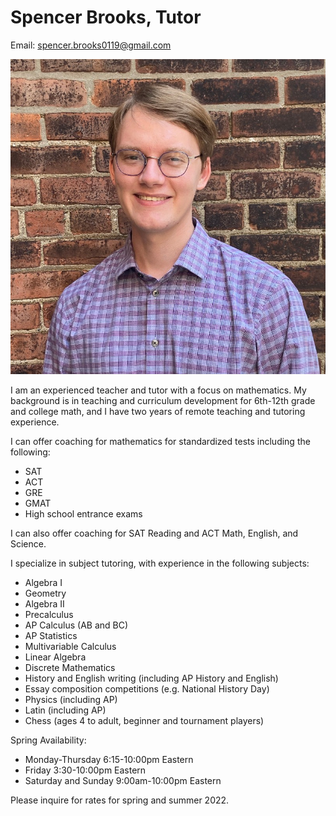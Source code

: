 # Spencer Brooks, Tutor
Email: [spencer.brooks0119@gmail.com](mailto:spencer.brooks0119@gmail.com)

![Spencer Brooks](./assets/img/spencer_brooks.jpg)

I am an experienced teacher and tutor with a focus on mathematics. My background is in teaching and curriculum development for 6th-12th grade and college math, and I have two years of remote teaching and tutoring experience.

I can offer coaching for mathematics for standardized tests including the following:
- SAT
- ACT
- GRE
- GMAT
- High school entrance exams

I can also offer coaching for SAT Reading and ACT Math, English, and Science.

I specialize in subject tutoring, with experience in the following subjects:
- Algebra I
- Geometry
- Algebra II
- Precalculus
- AP Calculus (AB and BC)
- AP Statistics
- Multivariable Calculus
- Linear Algebra
- Discrete Mathematics
- History and English writing (including AP History and English)
- Essay composition competitions (e.g. National History Day)
- Physics (including AP)
- Latin (including AP)
- Chess (ages 4 to adult, beginner and tournament players)

Spring Availability:
- Monday-Thursday 6:15-10:00pm Eastern
- Friday 3:30-10:00pm Eastern
- Saturday and Sunday 9:00am-10:00pm Eastern

Please inquire for rates for spring and summer 2022.
